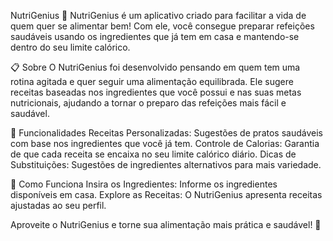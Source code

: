 NutriGenius 🍏
NutriGenius é um aplicativo criado para facilitar a vida de quem quer se alimentar bem! Com ele, você consegue preparar refeições saudáveis usando os ingredientes que já tem em casa e mantendo-se dentro do seu limite calórico.

📋 Sobre
O NutriGenius foi desenvolvido pensando em quem tem uma rotina agitada e quer seguir uma alimentação equilibrada. Ele sugere receitas baseadas nos ingredientes que você possui e nas suas metas nutricionais, ajudando a tornar o preparo das refeições mais fácil e saudável.

🌟 Funcionalidades
Receitas Personalizadas: Sugestões de pratos saudáveis com base nos ingredientes que você já tem.
Controle de Calorias: Garantia de que cada receita se encaixa no seu limite calórico diário.
Dicas de Substituições: Sugestões de ingredientes alternativos para mais variedade.

🚀 Como Funciona
Insira os Ingredientes: Informe os ingredientes disponíveis em casa.
Explore as Receitas: O NutriGenius apresenta receitas ajustadas ao seu perfil.

Aproveite o NutriGenius e torne sua alimentação mais prática e saudável! 🥗
